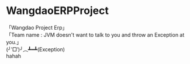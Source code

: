 # WangdaoERPProject
「Wangdao  Project Erp」<br>
「Team name : JVM doesn't want to talk to you and throw an Exception at you.」<br>
(╯‵□′)╯︵┻━┻(Exception)<br>
hahah
